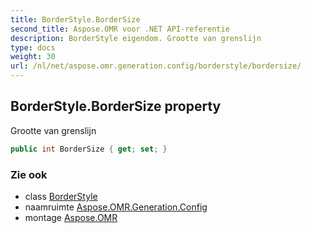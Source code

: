 ```yaml
---
title: BorderStyle.BorderSize
second_title: Aspose.OMR voor .NET API-referentie
description: BorderStyle eigendom. Grootte van grenslijn
type: docs
weight: 30
url: /nl/net/aspose.omr.generation.config/borderstyle/bordersize/
---
```

## BorderStyle.BorderSize property

Grootte van grenslijn

```csharp
public int BorderSize { get; set; }
```

### Zie ook

* class [BorderStyle](../)
* naamruimte [Aspose.OMR.Generation.Config](../../borderstyle/)
* montage [Aspose.OMR](../../../)


